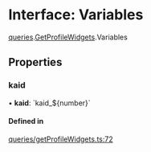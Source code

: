 # Interface: Variables

[queries](api/modules/queries.md).[GetProfileWidgets](api/modules/queries.GetProfileWidgets.md).Variables

## Properties

### kaid

• **kaid**: \`kaid\_$\{number}\`

#### Defined in

[queries/getProfileWidgets.ts:72](https://github.com/bhavjitChauhan/khan-api/blob/b7f7b44b/src/queries/getProfileWidgets.ts#L72)
